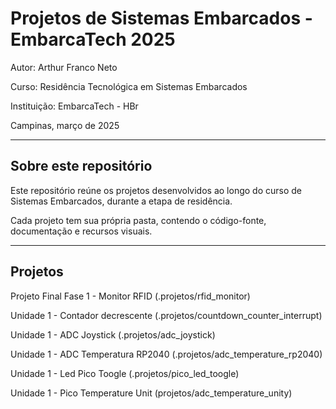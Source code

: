# Projetos de Sistemas Embarcados - EmbarcaTech 2025

Autor: Arthur Franco Neto

Curso: Residência Tecnológica em Sistemas Embarcados

Instituição: EmbarcaTech - HBr

Campinas, março de 2025

---

## Sobre este repositório

Este repositório reúne os projetos desenvolvidos ao longo do curso de Sistemas Embarcados, durante a etapa de residência.  

Cada projeto tem sua própria pasta, contendo o código-fonte, documentação e recursos visuais.

---

## Projetos

Projeto Final Fase 1 - Monitor RFID (.projetos/rfid_monitor)

Unidade 1 - Contador decrescente (.projetos/countdown_counter_interrupt)

Unidade 1 - ADC Joystick (.projetos/adc_joystick)

Unidade 1 - ADC Temperatura RP2040 (.projetos/adc_temperature_rp2040)

Unidade 1 - Led Pico Toogle (.projetos/pico_led_toogle)

Unidade 1 - Pico Temperature Unit (projetos/adc_temperature_unity)
